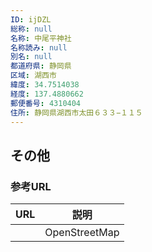 ```yaml
---
ID: ijDZL
総称: null
名称: 中尾平神社
名称読み: null
別名: null
都道府県: 静岡県
区域: 湖西市
緯度: 34.7514038
経度: 137.4880662
郵便番号: 4310404
住所: 静岡県湖西市太田６３３−１１５
---
```


## その他

### 参考URL

| URL | 説明          |
| --- | ------------- |
|     | OpenStreetMap |
